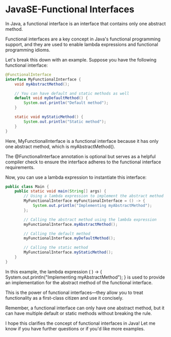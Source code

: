# JavaSE-Functional Interfaces

In Java, a functional interface is an interface that contains only one abstract method. 

Functional interfaces are a key concept in Java's functional programming support, and they are used to enable lambda expressions and functional programming idioms.

Let's break this down with an example. Suppose you have the following functional interface:

```java
@FunctionalInterface
interface MyFunctionalInterface {
    void myAbstractMethod();

    // You can have default and static methods as well
    default void myDefaultMethod() {
        System.out.println("Default method");
    }

    static void myStaticMethod() {
        System.out.println("Static method");
    }
}
```

Here, MyFunctionalInterface is a functional interface because it has only one abstract method, which is myAbstractMethod(). 

The @FunctionalInterface annotation is optional but serves as a helpful compiler check to ensure the interface adheres to the functional interface requirements.

Now, you can use a lambda expression to instantiate this interface:

```java
public class Main {
    public static void main(String[] args) {
        // Using a lambda expression to implement the abstract method
        MyFunctionalInterface myFunctionalInterface = () -> {
            System.out.println("Implementing myAbstractMethod");
        };

        // Calling the abstract method using the lambda expression
        myFunctionalInterface.myAbstractMethod();

        // Calling the default method
        myFunctionalInterface.myDefaultMethod();

        // Calling the static method
        MyFunctionalInterface.myStaticMethod();
    }
}
```

In this example, the lambda expression ( ) -> { System.out.println("Implementing myAbstractMethod"); } is used to provide an implementation for the abstract method of the functional interface. 

This is the power of functional interfaces—they allow you to treat functionality as a first-class citizen and use it concisely.

Remember, a functional interface can only have one abstract method, but it can have multiple default or static methods without breaking the rule.

I hope this clarifies the concept of functional interfaces in Java! Let me know if you have further questions or if you'd like more examples.
